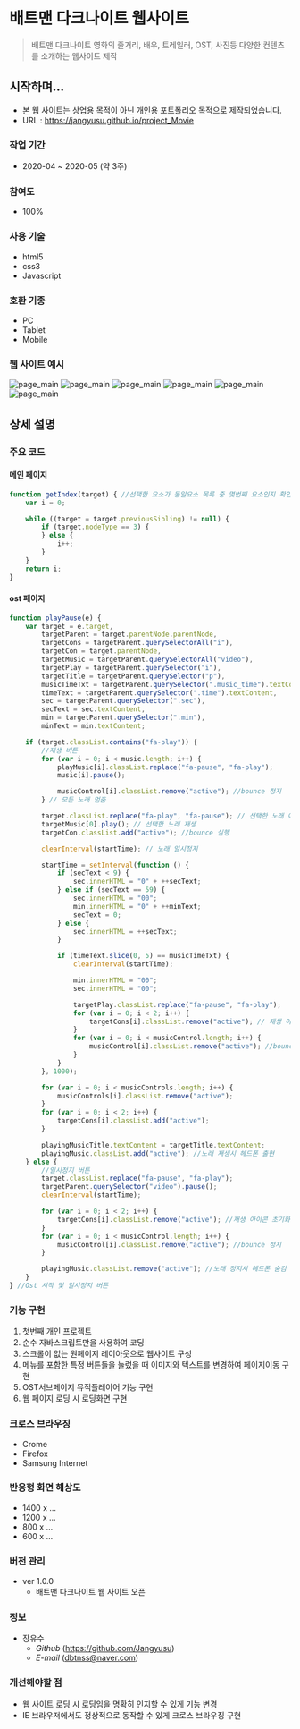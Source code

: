 # 배트맨 다크나이트 웹사이트
> 배트맨 다크나이트 영화의 줄거리, 배우, 트레일러, OST, 사진등 다양한 컨텐츠를 소개하는 웹사이트 제작

## 시작하며...
* 본 웹 사이트는 상업용 목적이 아닌 개인용 포트폴리오 목적으로 제작되었습니다.
* URL : https://jangyusu.github.io/project_Movie

### 작업 기간
* 2020-04 ~ 2020-05 (약 3주)

### 참여도
* 100%

### 사용 기술
* html5
* css3
* Javascript

### 호환 기종
* PC
* Tablet
* Mobile

### 웹 사이트 예시
![page_main](https://github.com/Jangyusu/project_Movie/blob/master/readme/img/index_01.jpg)
![page_main](https://github.com/Jangyusu/project_Movie/blob/master/readme/img/synopsis_01.jpg)
![page_main](https://github.com/Jangyusu/project_Movie/blob/master/readme/img/casting_01.jpg)
![page_main](https://github.com/Jangyusu/project_Movie/blob/master/readme/img/trailer_01.jpg)
![page_main](https://github.com/Jangyusu/project_Movie/blob/master/readme/img/ost_01.jpg)
![page_main](https://github.com/Jangyusu/project_Movie/blob/master/readme/img/gallery_01.jpg)

## 상세 설명
### 주요 코드
#### 메인 페이지
```javascript
function getIndex(target) { //선택한 요소가 동일요소 목록 중 몇번째 요소인지 확인
    var i = 0;

    while ((target = target.previousSibling) != null) {
        if (target.nodeType == 3) {
        } else {
            i++;
        }
    }
    return i;
}
```

#### ost 페이지
```javascript
function playPause(e) {
    var target = e.target,
        targetParent = target.parentNode.parentNode,
        targetCons = targetParent.querySelectorAll("i"),
        targetCon = target.parentNode,
        targetMusic = targetParent.querySelectorAll("video"),
        targetPlay = targetParent.querySelector("i"),
        targetTitle = targetParent.querySelector("p"),
        musicTimeTxt = targetParent.querySelector(".music_time").textContent,
        timeText = targetParent.querySelector(".time").textContent,
        sec = targetParent.querySelector(".sec"),
        secText = sec.textContent,
        min = targetParent.querySelector(".min"),
        minText = min.textContent;

    if (target.classList.contains("fa-play")) {
        //재생 버튼
        for (var i = 0; i < music.length; i++) {
            playMusic[i].classList.replace("fa-pause", "fa-play");
            music[i].pause();

            musicControl[i].classList.remove("active"); //bounce 정지
        } // 모든 노래 멈춤

        target.classList.replace("fa-play", "fa-pause"); // 선택한 노래 아이콘 변경
        targetMusic[0].play(); // 선택한 노래 재생
        targetCon.classList.add("active"); //bounce 실행

        clearInterval(startTime); // 노래 일시정지

        startTime = setInterval(function () {
            if (secText < 9) {
                sec.innerHTML = "0" + ++secText;
            } else if (secText == 59) {
                sec.innerHTML = "00";
                min.innerHTML = "0" + ++minText;
                secText = 0;
            } else {
                sec.innerHTML = ++secText;
            }

            if (timeText.slice(0, 5) == musicTimeTxt) {
                clearInterval(startTime);

                min.innerHTML = "00";
                sec.innerHTML = "00";

                targetPlay.classList.replace("fa-pause", "fa-play");
                for (var i = 0; i < 2; i++) {
                    targetCons[i].classList.remove("active"); // 재생 아이콘 초기화
                }
                for (var i = 0; i < musicControl.length; i++) {
                    musicControl[i].classList.remove("active"); //bounce 정지
                }
            }
        }, 1000);

        for (var i = 0; i < musicControls.length; i++) {
            musicControls[i].classList.remove("active");
        }
        for (var i = 0; i < 2; i++) {
            targetCons[i].classList.add("active");
        }

        playingMusicTitle.textContent = targetTitle.textContent;
        playingMusic.classList.add("active"); //노래 재생시 헤드폰 출현
    } else {
        //일시정지 버튼
        target.classList.replace("fa-pause", "fa-play");
        targetParent.querySelector("video").pause();
        clearInterval(startTime);

        for (var i = 0; i < 2; i++) {
            targetCons[i].classList.remove("active"); //재생 아이콘 초기화
        }
        for (var i = 0; i < musicControl.length; i++) {
            musicControl[i].classList.remove("active"); //bounce 정지
        }

        playingMusic.classList.remove("active"); //노래 정지시 헤드폰 숨김
    }
} //Ost 시작 및 일시정지 버튼
```

### 기능 구현
1. 첫번째 개인 프로젝트
2. 순수 자바스크립트만을 사용하여 코딩
3. 스크롤이 없는 원페이지 레이아웃으로 웹사이트 구성
4. 메뉴를 포함한 특정 버튼들을 눌렀을 때 이미지와 텍스트를 변경하여 페이지이동 구현
5. OST서브페이지 뮤직플레이어 기능 구현
6. 웹 페이지 로딩 시 로딩화면 구현

### 크로스 브라우징
* Crome
* Firefox
* Samsung Internet

### 반응형 화면 해상도
* 1400 x ...
* 1200 x ...
* 800 x ...
* 600 x ...

### 버전 관리
* ver 1.0.0
  * 배트맨 다크나이트 웹 사이트 오픈

### 정보
* 장유수
  * *Github* (https://github.com/Jangyusu)
  * *E-mail* (dbtnss@naver.com)

### 개선해야할 점
* 웹 사이트 로딩 시 로딩임을 명확히 인지할 수 있게 기능 변경
* IE 브라우저에서도 정상적으로 동작할 수 있게 크로스 브라우징 구현
